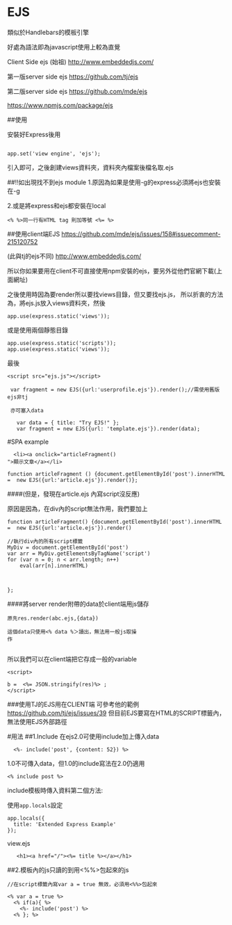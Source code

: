 # EJS

類似於Handlebars的模板引擎

好處為語法即為javascript使用上較為直覺

Client Side ejs (始祖)
http://www.embeddedjs.com/

第一版server side ejs
https://github.com/tj/ejs

第二版server side ejs
https://github.com/mde/ejs

https://www.npmjs.com/package/ejs

##使用

安裝好Express後用

```

app.set('view engine', 'ejs');
```
引入即可，之後創建views資料夾，資料夾內檔案後檔名取.ejs

##!!如出現找不到ejs module
1.原因為如果是使用-g的express必須將ejs也安裝在-g

2.或是將express和ejs都安裝在local

```
<% %>同一行有HTML tag 則加等號 <%= %>

```

##使用client端EJS
https://github.com/mde/ejs/issues/158#issuecomment-215120752

(此與tj的ejs不同)
http://www.embeddedjs.com/

所以你如果要用在client不可直接使用npm安裝的ejs，要另外從他們官網下載(上面網址)

之後使用時因為要render所以要找views目錄，但又要找ejs.js，
所以折衷的方法為，將ejs.js放入views資料夾，然後
```
app.use(express.static('views'));
```

或是使用兩個靜態目錄
```
app.use(express.static('scripts'));
app.use(express.static('views'));
```
最後

```
<script src="ejs.js"></script>

 var fragment = new EJS({url:'userprofile.ejs'}).render();//需使用舊版ejs非tj
 
 亦可塞入data
 
   var data = { title: "Try EJS!" };
   var fragment = new EJS({url: 'template.ejs'}).render(data);

```
#SPA example
```
  <li><a onclick="articleFragment()
">顯示文章</a></li>

function articleFragment () {document.getElementById('post').innerHTML =  new EJS({url:'article.ejs'}).render()};

```

####(但是，發現在article.ejs 內寫script沒反應)

原因是因為，在div內的script無法作用，我們要加上
```
function articleFragment() {document.getElementById('post').innerHTML =  new EJS({url:'article.ejs'}).render()

//執行div內的所有script標籤
MyDiv = document.getElementById('post')
var arr = MyDiv.getElementsByTagName('script')
for (var n = 0; n < arr.length; n++)
    eval(arr[n].innerHTML)



};

```
####將server render附帶的data於client端用js儲存
```
原先res.render(abc.ejs,{data})

這個data只使用<% data %＞讀出，無法用一般js取操
作


```

所以我們可以在client端把它存成一般的variable

```
<script>

b =  <%= JSON.stringify(res)%> ;
</script>
```



###使用TJ的EJS用在CLIENT端
可參考他的範例
https://github.com/tj/ejs/issues/39
但目前EJS要寫在HTML的SCRIPT標籤內，無法使用EJS外部路徑




#用法
##1.Include
在ejs2.0可使用include加上傳入data
```
  <%- include('post', {content: 52}) %>
```
1.0不可傳入data，但1.0的include寫法在2.0仍適用
```
<% include post %>
```
include模板時傳入資料第二個方法:

使用`app.locals`設定
```
app.locals({
  title: 'Extended Express Example'
});
```
view.ejs
```
   <h1><a href="/"><%= title %></a></h1>
```

##2.模板內的js只讀的到用<%%>包起來的js

```
//在script標籤內寫var a = true 無效，必須用<%%>包起來

<% var a = true %>
  <% if(a){ %>
    <%- include('post') %>
  <% }; %>
```
